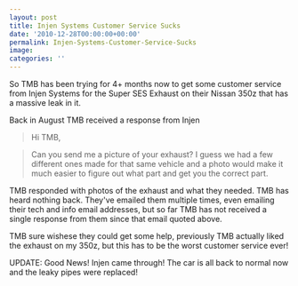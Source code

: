 ```yaml
---
layout: post
title: Injen Systems Customer Service Sucks
date: '2010-12-28T00:00:00+00:00'
permalink: Injen-Systems-Customer-Service-Sucks
image: 
categories: ''
---
```

So TMB has been trying for 4+ months now to get some customer service from Injen Systems for the Super SES Exhaust on their Nissan 350z that has a massive leak in it.

Back in August TMB received a response from Injen

> Hi TMB,

> Can you send me a picture of your exhaust? I guess we had a few different ones made for that same vehicle and a photo would make it much easier to figure out what part and get you the correct part.


TMB responded with photos of the exhaust and what they needed. TMB has heard nothing back. They've emailed them multiple times, even emailing their tech and info email addresses, but so far TMB has not received a single response from them since that email quoted above.

TMB sure wishese they could get some help, previously TMB actually liked the exhaust on my 350z, but this has to be the worst customer service ever!


UPDATE: Good News! Injen came through! The car is all back to normal now and the leaky pipes were replaced!  